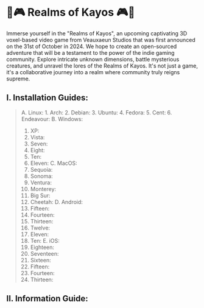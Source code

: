 # 🌌🎮 Realms of Kayos 🎮🌌
Immerse yourself in the "Realms of Kayos", an upcoming captivating 3D voxel-based video game from Veauxaeun Studios that was first announced on the 31st of October in 2024. We hope to create an open-sourced adventure that will be a testament to the power of the indie gaming community. Explore intricate unknown dimensions, battle mysterious creatures, and unravel the lores of the Realms of Kayos. It's not just a game, it's a collaborative journey into a realm where community truly reigns supreme.

## I. Installation Guides:
>  A. Linux:
    1. Arch:
>    2. Debian:
>    3. Ubuntu:
>    4. Fedora:
>    5. Cent:
>    6. Endeavour:
>  B. Windows:
>    1. XP:
>    2. Vista:
>    3. Seven:
>    4. Eight:
>    5. Ten:
>    6. Eleven:
>  C. MacOS:
>    1. Sequoia:
>    2. Sonoma:
>    3. Ventura:
>    4. Monterey:
>    5. Big Sur:
>    6. Cheetah:
>  D. Android:
>    1. Fifteen:
>    2. Fourteen:
>    3. Thirteen:
>    4. Twelve:
>    5. Eleven:
>    6. Ten:
>  E. iOS:
>    1. Eighteen:
>    2. Seventeen:
>    3. Sixteen:
>    4. Fifteen:
>    5. Fourteen:
>    6. Thirteen:

## II. Information Guide:
